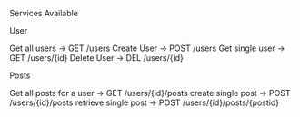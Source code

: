 Services Available 

User 

Get all users  ->  	GET /users
Create User    ->   POST /users
Get single user ->  GET /users/{id}
Delete User     ->  DEL /users/{id}

Posts 

Get all posts for a user -> GET /users/{id}/posts
create single post       -> POST /users/{id}/posts
retrieve single post  	 -> POST /users/{id}/posts/{postid}